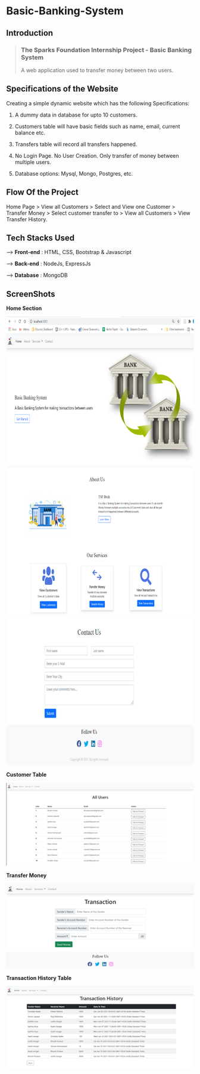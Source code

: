 
# Basic-Banking-System

## Introduction
>  ### The Sparks Foundation Internship Project - Basic Banking System
> A web application used to transfer money between two users.

## Specifications of the Website

Creating a simple dynamic website which has the following Specifications:

1. A dummy data in database for upto 10
customers. 

2. Customers table will have basic fields such as name, email,
current balance etc. 

3. Transfers table will record all transfers
happened.

4. No Login Page. No User Creation. Only transfer of money between multiple users.

5. Database options: Mysql, Mongo, Postgres, etc.
## Flow Of the Project 

Home Page > View all Customers > Select and View one Customer > Transfer Money > Select customer transfer to > View all Customers > View Transfer History.

## Tech Stacks Used

--> **Front-end** : HTML, CSS, Bootstrap & Javascript

--> **Back-end** : NodeJs, ExpressJs

--> **Database** : MongoDB

## ScreenShots

 **Home Section**
 
<img src="https://github.com/khushi-purwar/Banking-sytem/blob/master/Screenshots/ss1.png" height="400" width="700"/>
<img src="https://github.com/khushi-purwar/Banking-sytem/blob/master/Screenshots/ss2.png" height="400" width="700"/>
<img src="https://github.com/khushi-purwar/Banking-sytem/blob/master/Screenshots/ss3.png" height="400" width="700"/>

 **Customer Table**
 
<img src="https://github.com/khushi-purwar/Banking-sytem/blob/master/Screenshots/ss4.png"/>

**Transfer Money**

<img src="https://github.com/khushi-purwar/Banking-sytem/blob/master/Screenshots/ss6.png"/>

**Transaction History Table**

<img src="https://github.com/khushi-purwar/Banking-sytem/blob/master/Screenshots/ss7.png"/>
